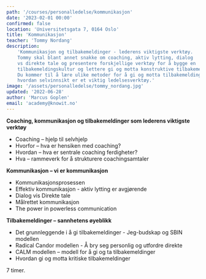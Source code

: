 ```yaml
---
path: '/courses/personalledelse/kommunikasjon'
date: '2023-02-01 00:00'
confirmed: false
location: 'Universitetsgata 7, 0164 Oslo'
title: 'Kommunikasjon'
teacher: 'Tommy Nordang'
description: 
    'Kommunikasjon og tilbakemeldinger - lederens viktigste verktøy. 
    Tommy skal blant annet snakke om coaching, aktiv lytting, dialog 
    vs direkte tale og presentere forskjellige verktøy for å bygge en 
    tilbakemeldingskultur og lettere gi og motta konstruktive tilbakemeldinger. 
    Du kommer til å lære ulike metoder for å gi og motta tilbakemeldinger og 
    hvordan selvinnsikt er et viktig ledelsesverktøy.'
image: '/assets/personalledelse/tommy_nordang.jpg'
updated: '2022-06-28'
author: 'Marcus Goplen'
email: 'academy@knowit.no'
---
```


**Coaching, kommunikasjon og tilbakemeldinger som lederens viktigste verktøy**

- Coaching – hjelp til selvhjelp
- Hvorfor – hva er hensiken med coaching?
- Hvordan – hva er sentrale coaching ferdigheter?
- Hva – rammeverk for å strukturere coachingsamtaler

**Kommunikasjon – vi er kommunikasjon**

- Kommunikasjonsprosessen
- Effektiv kommunikasjon - aktiv lytting er avgjørende
- Dialog vis Direkte tale
- Målrettet kommunikasjon
- The power in powerless communication

**Tilbakemeldinger – sannhetens øyeblikk**

- Det grunnleggende i å gi tilbakemeldinger - Jeg-budskap og SBIN modellen
- Radical Candor modellen - Å bry seg personlig og utfordre direkte
- CALM modellen – modell for å gi og ta tilbakemeldinger
- Hvordan gi og motta kritiske tilbakemeldinger

7 timer.